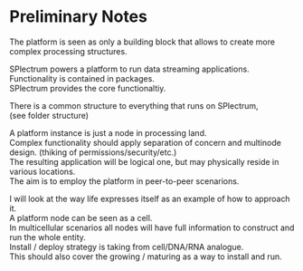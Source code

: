 # Preliminary Notes

The platform is seen as only a building block that allows to create more complex processing structures.  

SPlectrum powers a platform to run data streaming applications.  
Functionality is contained in packages.  
SPlectrum provides the core functionaltiy.

There is a common structure to everything that runs on SPlectrum,  
(see folder structure)

A platform instance is just a node in processing land.  
Complex functionality should apply separation of concern and multinode design. (thiking of permissions/security/etc.)  
The resulting application will be logical one, but may physically reside in various locations.  
The aim is to employ the platform in peer-to-peer scenarions.  

I will look at the way life expresses itself as an example of how to approach it.  
A platform node can be seen as a cell.  
In multicellular scenarios all nodes will have full information to construct and run the whole entity.  
Install / deploy strategy is taking from cell/DNA/RNA analogue.  
This should also cover the growing / maturing as a way to install and run.  
